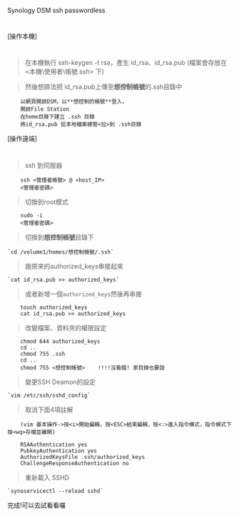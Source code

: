 Synology DSM ssh passwordless
#
[操作本機]
#
>在本機執行 ssh-keygen -t rsa，產生 id_rsa、id_rsa.pub 
>(檔案會存放在 <本機\使用者\帳號\.ssh\> 下)
    
>然後想辧法把 id_rsa.pub上傳至**想控制帳號**的.ssh目錄中
```
    以網頁開啟DSM，以**想控制的帳號**登入，	
    開啟File Station	
    在home目錄下建立 .ssh 目錄	
    將id_rsa.pub 從本地檔案總管<拉>到 .ssh目錄
```    
[操作遠端]
#
>ssh 到伺服器
```
    ssh <管理者帳號> @ <host_IP>
    <管理者密碼>
```
>切換到root模式
```	
    sudo -i
    <管理者密碼>
```
>切換到**想控制帳號**目錄下
	
    `cd /volume1/homes/想控制帳號/.ssh`

>跟原來的authorized_keys串接起來
	
    `cat id_rsa.pub >> authorized_keys`
  
>或者新增一個`authorized_keys`然後再串接
```
    touch authorized_keys
    cat id_rsa.pub >> authorized_keys
```
>改變檔案、資料夾的權限設定
```
    chmod 644 authorized_keys
    cd ..
    chmod 755 .ssh
    cd ..
    chmod 755 <想控制帳號>    !!!!沒看錯! 家目錄也要設
```
>變更SSH Deamon的設定

    `vim /etc/ssh/sshd_config`

>取消下面4項註解
```
    (vim 基本操作->按<i>開始編輯，按<ESC>結束編輯，按<:>進入指令模式，指令模式下按<wq>存檔並離開)
	
    RSAAuthentication yes
    PubkeyAuthentication yes
    AuthorizedKeysFile .ssh/authorized_keys
    ChallengeResponseAuthentication no
```
>重新載入 SSHD
	
    `synoservicectl --reload sshd`
  
完成!可以去試看看囉
#
